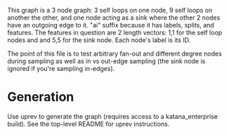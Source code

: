 This graph is a 3 node graph: 3 self loops on one node, 9 self loops on another 
the other, and one node acting as a sink where the other 2 nodes have an outgoing edge
to it. "ai" suffix because it has labels, splits, and features.
The features in question are 2 length vectors: 1,1 for the self loop nodes and 
and 5,5 for the sink node. Each node's label is its ID.

The point of this file is to test arbitrary fan-out and different degree nodes during
sampling as well as in vs out-edge sampling (the sink node is ignored if you're sampling
in-edges).

# Generation

Use uprev to generate the graph (requires access to a katana_enterprise build). See the
top-level README for uprev instructions.
